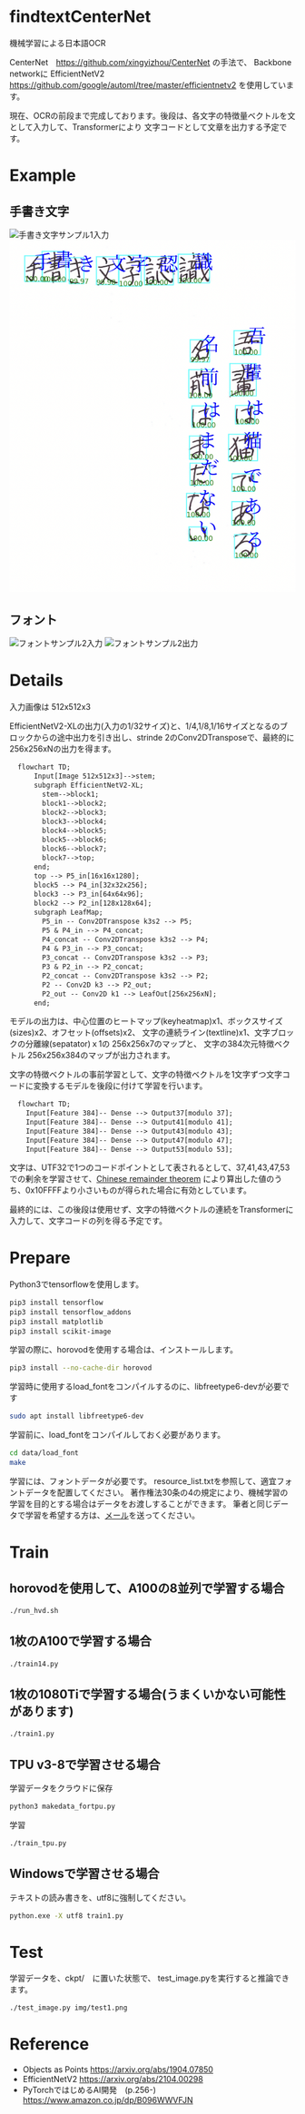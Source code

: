 # findtextCenterNet
機械学習による日本語OCR

CenterNet　https://github.com/xingyizhou/CenterNet
の手法で、
Backbone networkに EfficientNetV2 https://github.com/google/automl/tree/master/efficientnetv2
を使用しています。

現在、OCRの前段まで完成しております。後段は、各文字の特徴量ベクトルを文として入力して、Transformerにより
文字コードとして文章を出力する予定です。

# Example
## 手書き文字
![手書き文字サンプル1入力](https://github.com/lithium0003/findtextCenterNet/blob/main/img/test1.png "入力1")
![手書き文字サンプル1出力](https://github.com/lithium0003/findtextCenterNet/blob/main/img/test1_result.png "出力1")

## フォント
![フォントサンプル2入力](https://github.com/lithium0003/findtextCenterNet/blob/main/img/test2.png "入力2")
![フォントサンプル2出力](https://github.com/lithium0003/findtextCenterNet/blob/main/img/test2_result.png "出力2")

# Details 

入力画像は 512x512x3

EfficientNetV2-XLの出力(入力の1/32サイズ)と、1/4,1/8,1/16サイズとなるのブロックからの途中出力を引き出し、strinde 2のConv2DTransposeで、最終的に
256x256xNの出力を得ます。

```mermaid
  flowchart TD;
      Input[Image 512x512x3]-->stem;
      subgraph EfficientNetV2-XL;
        stem-->block1;
        block1-->block2;
        block2-->block3;
        block3-->block4;
        block4-->block5;
        block5-->block6;
        block6-->block7;
        block7-->top;
      end;
      top --> P5_in[16x16x1280];
      block5 --> P4_in[32x32x256];
      block3 --> P3_in[64x64x96];
      block2 --> P2_in[128x128x64];
      subgraph LeafMap;
        P5_in -- Conv2DTranspose k3s2 --> P5;
        P5 & P4_in --> P4_concat;
        P4_concat -- Conv2DTranspose k3s2 --> P4;
        P4 & P3_in --> P3_concat;
        P3_concat -- Conv2DTranspose k3s2 --> P3;
        P3 & P2_in --> P2_concat;
        P2_concat -- Conv2DTranspose k3s2 --> P2;
        P2 -- Conv2D k3 --> P2_out;
        P2_out -- Conv2D k1 --> LeafOut[256x256xN];
      end;

```

モデルの出力は、中心位置のヒートマップ(keyheatmap)x1、ボックスサイズ(sizes)x2、オフセット(offsets)x2、
文字の連続ライン(textline)x1、文字ブロックの分離線(sepatator)ｘ1の 256x256x7のマップと、
文字の384次元特徴ベクトル 256x256x384のマップが出力されます。

文字の特徴ベクトルの事前学習として、文字の特徴ベクトルを1文字ずつ文字コードに変換するモデルを後段に付けて学習を行います。

```mermaid
  flowchart TD;
    Input[Feature 384]-- Dense --> Output37[modulo 37];
    Input[Feature 384]-- Dense --> Output41[modulo 41];
    Input[Feature 384]-- Dense --> Output43[modulo 43];
    Input[Feature 384]-- Dense --> Output47[modulo 47];
    Input[Feature 384]-- Dense --> Output53[modulo 53];
```

文字は、UTF32で1つのコードポイントとして表されるとして、37,41,43,47,53での剰余を学習させて、[Chinese remainder theorem](https://ja.wikipedia.org/wiki/%E4%B8%AD%E5%9B%BD%E3%81%AE%E5%89%B0%E4%BD%99%E5%AE%9A%E7%90%86)
により算出した値のうち、0x10FFFFより小さいものが得られた場合に有効としています。

最終的には、この後段は使用せず、文字の特徴ベクトルの連続をTransformerに入力して、文字コードの列を得る予定です。

# Prepare 
Python3でtensorflowを使用します。

```bash
pip3 install tensorflow
pip3 install tensorflow_addons
pip3 install matplotlib
pip3 install scikit-image
```

学習の際に、horovodを使用する場合は、インストールします。

```bash
pip3 install --no-cache-dir horovod
```

学習時に使用するload_fontをコンパイルするのに、libfreetype6-devが必要です

```bash
sudo apt install libfreetype6-dev
```

学習前に、load_fontをコンパイルしておく必要があります。
```bash
cd data/load_font
make
```

学習には、フォントデータが必要です。
resource_list.txtを参照して、適宜フォントデータを配置してください。
著作権法30条の4の規定により、機械学習の学習を目的とする場合はデータをお渡しすることができます。
筆者と同じデータで学習を希望する方は、[メール](<mailto:contact@lithium03.info>)を送ってください。

# Train
## horovodを使用して、A100の8並列で学習する場合

```bash
./run_hvd.sh
```

## 1枚のA100で学習する場合

```bash
./train14.py
```

## 1枚の1080Tiで学習する場合(うまくいかない可能性があります)

```bash
./train1.py
```

## TPU v3-8で学習させる場合

学習データをクラウドに保存
```bash
python3 makedata_fortpu.py
```

学習
```bash
./train_tpu.py
```

## Windowsで学習させる場合

テキストの読み書きを、utf8に強制してください。
```bash
python.exe -X utf8 train1.py
```

# Test
学習データを、ckpt/　に置いた状態で、
test_image.pyを実行すると推論できます。

```bash
./test_image.py img/test1.png
```

# Reference 
- Objects as Points
https://arxiv.org/abs/1904.07850
- EfficientNetV2
https://arxiv.org/abs/2104.00298
- PyTorchではじめるAI開発　(p.256-)
https://www.amazon.co.jp/dp/B096WWVFJN


